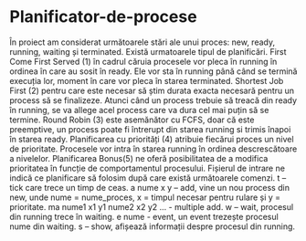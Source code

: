 # Planificator-de-procese

În proiect am considerat următoarele stări ale unui proces: new, ready, running, waiting și terminated. Există urmatoarele tipul de 
planificări. First Come First Served (1) în cadrul căruia procesele vor pleca în running în ordinea în care au sosit în ready. Ele vor sta
în running până când se termină execuția lor, moment în care vor pleca în starea terminated. Shortest Job First (2) pentru care este 
necesar să știm durata exacta necesară pentru un process să se finalizeze. Atunci când un process trebuie să treacă din ready în running, 
se va allege acel process care va dura cel mai puțin să se termine. Round Robin (3) este asemănător cu FCFS, doar că este preemptive, un 
process poate fi întrerupt din starea running si trimis înapoi în starea ready. Planificarea cu priorități (4) atribuie fiecărui proces un 
nivel de prioritate. Procesele vor intra în starea running în ordinea descrescătoare a nivelelor. Planificarea Bonus(5) ne oferă 
posibilitatea de a modifica prioritatea în funcție de comportamentul procesului. Fișierul de intrare ne indică ce planificare să folosim 
după care există următoarele comenzi. t – tick care trece un timp de ceas. a nume x y – add, vine un nou process din new, 
unde nume = nume_proces, x = timpul necesar pentru rulare și y = prioritate. ma nume1 x1 y1 nume2 x2 y2 … - multiple add. w – wait, 
procesul din running trece în waiting. e nume -  event, un event trezește procesul nume din waiting. s – show, afișează informații despre 
procesul din running.
